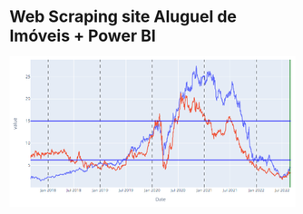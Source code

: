 
# Web Scraping site Aluguel de Imóveis + Power BI 


![grafico plotly ambev](https://github.com/thiagobacelar/Dados-acoes-varejo/blob/main/analise-de-dados-varejo.png)
